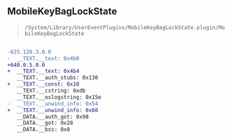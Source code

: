 ## MobileKeyBagLockState

> `/System/Library/UserEventPlugins/MobileKeyBagLockState.plugin/MobileKeyBagLockState`

```diff

-625.120.3.0.0
-  __TEXT.__text: 0x4b0
+640.0.5.0.0
+  __TEXT.__text: 0x4b4
   __TEXT.__auth_stubs: 0x130
+  __TEXT.__const: 0x10
   __TEXT.__cstring: 0xdb
   __TEXT.__oslogstring: 0x15e
-  __TEXT.__unwind_info: 0x54
+  __TEXT.__unwind_info: 0x60
   __DATA.__auth_got: 0x98
   __DATA.__got: 0x28
   __DATA.__bss: 0x8

```
